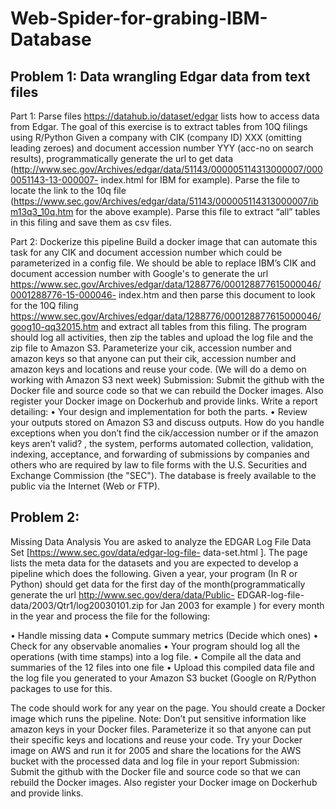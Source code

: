 
# Web-Spider-for-grabing-IBM-Database


## Problem 1: Data wrangling Edgar data from text files 
Part 1: Parse files
https://datahub.io/dataset/edgar lists how to access data from Edgar. The goal of this exercise is to extract tables from 10Q filings using R/Python
Given a company with CIK (company ID) XXX (omitting leading zeroes) and document accession number YYY (acc-no on search results), programmatically generate the url to get data (http://www.sec.gov/Archives/edgar/data/51143/000005114313000007/0000051143-13-000007- index.html for IBM for example). Parse the file to locate the link to the 10q file (https://www.sec.gov/Archives/edgar/data/51143/000005114313000007/ibm13q3_10q.htm for the above example). Parse this file to extract “all” tables in this filing and save them as csv files.

Part 2: Dockerize this pipeline
Build a docker image that can automate this task for any CIK and document accession number which could be parameterized in a config file. We should be able to replace IBM’s CIK and document accession number with Google's to generate the url https://www.sec.gov/Archives/edgar/data/1288776/000128877615000046/0001288776-15-000046- index.htm and then parse this document to look for the 10Q filing https://www.sec.gov/Archives/edgar/data/1288776/000128877615000046/goog10-qq32015.htm and extract all tables from this filing. The program should log all activities, then zip the tables and upload the log file and the zip file to Amazon S3. Parameterize your cik, accession number and amazon keys so that anyone can put their cik, accession number and amazon keys and locations and reuse your code. (We will do a demo on working with Amazon S3 next week)
Submission:
Submit the github with the Docker file and source code so that we can rebuild the Docker images. Also register your Docker image on Dockerhub and provide links. Write a report detailing:
• Your design and implementation for both the parts.
• Review your outputs stored on Amazon S3 and discuss outputs. How do you handle exceptions
when you don’t find the cik/accession number or if the amazon keys aren’t valid?
  , the
system, performs automated collection,
validation, indexing, acceptance, and forwarding of submissions by companies and others who are required
  by law to file forms with the
U.S. Securities and Exchange Commission
(the "SEC"). The database is freely
  available to the public via the Internet (Web or FTP).
              
## Problem 2:
Missing Data Analysis 
You are asked to analyze the EDGAR Log File Data Set [https://www.sec.gov/data/edgar-log-file- data-set.html ]. The page lists the meta data for the datasets and you are expected to develop a pipeline which does the following. Given a year, your program (In R or Python) should get data for the first day of the month(programmatically generate the url http://www.sec.gov/dera/data/Public- EDGAR-log-file-data/2003/Qtr1/log20030101.zip for Jan 2003 for example ) for every month in the year and process the file for the following:

• Handle missing data
• Compute summary metrics (Decide which ones)
• Check for any observable anomalies
• Your program should log all the operations (with time stamps) into a log file.
• Compile all the data and summaries of the 12 files into one file
• Upload this compiled data file and the log file you generated to your Amazon S3 bucket (Google
on R/Python packages to use for this.

The code should work for any year on the page. You should create a Docker image which runs the pipeline. Note: Don’t put sensitive information like amazon keys in your Docker files. Parameterize it so that anyone can put their specific keys and locations and reuse your code.
Try your Docker image on AWS and run it for 2005 and share the locations for the AWS bucket with the processed data and log file in your report
Submission:
Submit the github with the Docker file and source code so that we can rebuild the Docker images. Also register your Docker image on Dockerhub and provide links.
